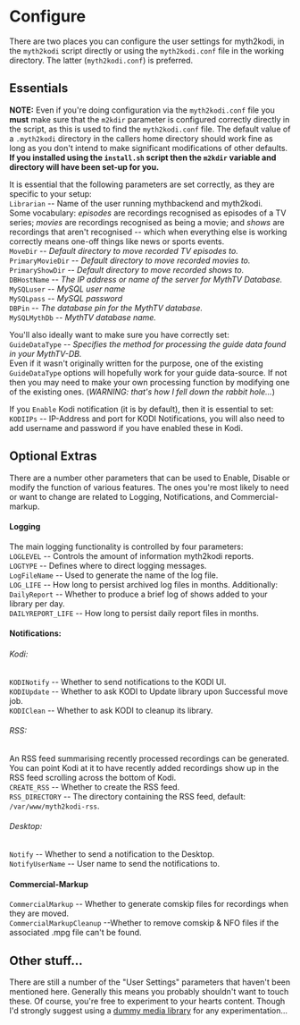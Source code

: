 # Configure
There are two places you can configure the user settings for myth2kodi,
in the `myth2kodi` script directly or using the `myth2kodi.conf` file in
the working directory. The latter (`myth2kodi.conf`) is preferred.

## Essentials
**NOTE:** Even if you're doing configuration via the `myth2kodi.conf` file
you **must** make sure that the `m2kdir` parameter is configured correctly
directly in the script, as this is used to find the `myth2kodi.conf` file.
The default value of a `.myth2kodi` directory in the callers home directory
should work fine as long as you don't intend to make significant
modifications of other defaults.
**If you installed using the `install.sh` script then the `m2kdir` variable
and directory will have been set-up for you.**

It is essential that the following parameters are set correctly, as they
are specific to your setup:  
`Librarian` -- Name of the user running mythbackend and myth2kodi.  
Some vocabulary: *episodes* are recordings recognised as episodes of a TV series; 
*movies*  are recordings recognised as being a movie; and *shows* are
recordings that aren't recognised -- which when everything else is working correctly
means one-off things like news or sports events.  
`MoveDir` -- *Default directory to move recorded TV episodes to.*  
`PrimaryMovieDir` -- *Default directory to move recorded movies to.*   
`PrimaryShowDir` -- *Default directory to move recorded shows to.*  
`DBHostName` -- *The IP address or name of the server for MythTV Database.*  
`MySQLuser` -- *MySQL user name*  
`MySQLpass` -- *MySQL password*  
`DBPin` -- *The database pin for the MythTV database.*  
`MySQLMythDb` -- *MythTV database name.*  

You'll also ideally want to make sure you have correctly set:  
`GuideDataType` -- *Specifies the method for processing the guide data found in
your MythTV-DB.*  
Even if it wasn't originally written for the purpose, one of the existing
`GuideDataType` options will hopefully work for your guide data-source. If not
then you may need to make your own processing function by modifying one of the
existing ones. (*WARNING: that's how I fell down the rabbit hole...*)

If you `Enable` Kodi notification (it is by default), then it is essential to set:  
`KODIIPs` -- IP-Address and port for KODI Notifications, you will also need to add
             username and password if you have enabled these in Kodi.

## Optional Extras
There are a number other parameters that can be used to Enable, Disable
or modify the function of various features. The ones you're most likely
to need or want to change are related to Logging, Notifications, and 
Commercial-markup.

#### Logging
The main logging functionality is controlled by four parameters:  
`LOGLEVEL` -- Controls the amount of information myth2kodi reports.  
`LOGTYPE` -- Defines where to direct logging messages.  
`LogFileName` -- Used to generate the name of the log file.  
`LOG_LIFE` --  How long to persist archived log files in months.
Additionally:  
`DailyReport` -- Whether to produce a brief log of shows added to your library per day.  
`DAILYREPORT_LIFE` -- How long to persist daily report files in months.  

#### Notifications:
###### Kodi:  
`KODINotify` -- Whether to send notifications to the KODI UI.  
`KODIUpdate` -- Whether to ask KODI to Update library upon Successful move job.  
`KODIClean` -- Whether to ask KODI to cleanup its library.

###### RSS:  
An RSS feed summarising recently processed recordings can be generated. You can point Kodi
at it to have recently added recordings show up in the RSS feed scrolling across
the bottom of Kodi.  
`CREATE_RSS` -- Whether to create the RSS feed.  
`RSS_DIRECTORY` -- The directory containing the RSS feed, default: `/var/www/myth2kodi-rss`.

###### Desktop:  
`Notify` -- Whether to send a notification to the Desktop.  
`NotifyUserName` -- User name to send the notifications to.

#### Commercial-Markup
`CommercialMarkup` -- Whether to generate comskip files for recordings when they are moved.  
`CommercialMarkupCleanup` --Whether to remove comskip & NFO files if the associated .mpg file can't be found.

## Other stuff...
There are still a number of the "User Settings" parameters that haven't been
mentioned here. Generally this means you probably shouldn't want to touch these.
Of course, you're free to experiment to your hearts content. Though I'd strongly
suggest using a [dummy media library](create_a_dummy_system_for_testing.md) for
any experimentation...
